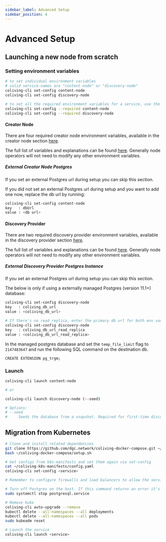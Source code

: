 ```yaml
---
sidebar_label: Advanced Setup
sidebar_position: 4
---
```


# Advanced Setup

## Launching a new node from scratch

### Setting environment variables

```sh
# to set individual environment variables
# valid service-names are "content-node" or "discovery-node"
coliving-cli set-config content-node
coliving-cli set-config discovery-node

# to set all the required environment variables for a service, use the --required flag
coliving-cli set-config --required content-node
coliving-cli set-config --required discovery-node
```

#### Creator Node
There are four required creator node environment variables, available in the creator node section [here](setup.md#content-node).

The full list of variables and explanations can be found [here](https://github.com/dgc.network/coliving-protocol/blob/master/content-node/src/config.js). Generally node operators will not need to modify any other environment variables.

##### External Creator Node Postgres
If you set an external Postgres url during setup you can skip this section.

If you did not set an external Postgres url during setup and you want to add one now, replace the db url by running:

```sh
coliving-cli set-config content-node
key   : dbUrl
value : <db url>
```

#### Discovery Provider
There are two required discovery provider environment variables, available in the discovery provider section [here](setup.md#discovery-node).

The full list of variables and explanations can be found [here](https://github.com/dgc.network/coliving-protocol/blob/master/discovery-node/default_config.ini). Generally node operators will not need to modify any other environment variables.


##### External Discovery Provider Postgres Instance
If you set an external Postgres url during setup you can skip this section.

The below is only if using a externally managed Postgres (version 11.1+) database:

```sh
coliving-cli set-config discovery-node
key   : coliving_db_url
value : <coliving_db_url>

# If there's no read replica, enter the primary db url for both env vars.
coliving-cli set-config discovery-node
key   : coliving_db_url_read_replica
value : <coliving_db_url_read_replica>
```


In the managed postgres database and set the `temp_file_limit` flag to `2147483647` and run the following SQL command on the destination db.
```
CREATE EXTENSION pg_trgm;
```

### Launch
```sh
coliving-cli launch content-node

# or

coliving-cli launch discovery-node (--seed)

# Options:
# --seed
#     Seeds the database from a snapshot. Required for first-time discovery setup.
```

## Migration from Kubernetes

```sh
# Clone and install related dependencies
git clone https://github.com/dgc.network/coliving-docker-compose.git ~/coliving-docker-compose
bash ~/coliving-docker-compose/setup.sh

# Get configs from k8s-manifests and set them again via set-config
cat ~/coliving-k8s-manifests/config.yaml
coliving-cli set-config <service>

# Remember to configure firewalls and load balancers to allow the service port through

# Turn off Postgres on the host. If this command returns an error it's not a problem.
sudo systemctl stop postgresql.service

# Remove kube
coliving-cli auto-upgrade --remove
kubectl delete --all-namespaces --all deployments
kubectl delete --all-namespaces --all pods
sudo kubeadm reset

# Launch the service
coliving-cli launch <service>
```
